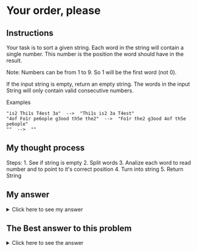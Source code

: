 # Your order, please

## Instructions

Your task is to sort a given string. Each word in the string will contain a single number. This number is the position the word should have in the result.

Note: Numbers can be from 1 to 9. So 1 will be the first word (not 0).

If the input string is empty, return an empty string. The words in the input String will only contain valid consecutive numbers.

Examples
```
"is2 Thi1s T4est 3a"  -->  "Thi1s is2 3a T4est"
"4of Fo1r pe6ople g3ood th5e the2"  -->  "Fo1r the2 g3ood 4of th5e pe6ople"
""  -->  ""
```

## My thought process

Steps:
      1. See if string is empty
      2. Split words
      3. Analize each word to read number and to point to it's correct position
      4. Turn into string
      5. Return String

## My answer

<details> 
  <summary>Click here to see my answer</summary>

    public class Order {
        public static String order(String str) {
            
            if(str == ""){
            return str;
            }
            
            String [] splittedStrArray = str.split(" ");
            String [] orderedStrArray = new String[splittedStrArray.length];
            
            for(String word : splittedStrArray){
            for (int i = 0; i < word.length(); i++) {
                if(word.charAt(i) >= '1' && word.charAt(i) <= '9'){
                orderedStrArray[Character.getNumericValue(word.charAt(i)-1)] = word;
                }
            }
            }
            String toReturn = String.join(" ", orderedStrArray);
            
            return toReturn;
        }
    }
    
</details>

## The Best answer to this problem

<details> 
  <summary>Click here to see the answer</summary>

    import java.util.Arrays;
    import java.util.Comparator;

    public class Order {
        public static String order(String words) {
            return Arrays.stream(words.split(" "))
            .sorted(Comparator.comparing(s -> Integer.valueOf(s.replaceAll("\\D", ""))))
            .reduce((a, b) -> a + " " + b).get();
        }
    }
    //by Aisenstein
    
</details>